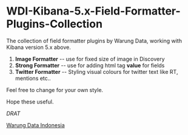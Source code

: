 # WDI-Kibana-5.x-Field-Formatter-Plugins-Collection
The collection of field formatter plugins by Warung Data, working with Kibana version 5.x above.

1. **Image Formatter** -- use for fixed size of image in Discovery
2. **Strong Formatter** -- use for adding html tag <strong>value</strong> for fields 
3. **Twitter Formatter** -- Styling visual colours for twitter text like RT, mentions etc..

Feel free to change for your own style.

Hope these useful.

_DRAT_

[Warung Data Indonesia](https://warungdata.com)

